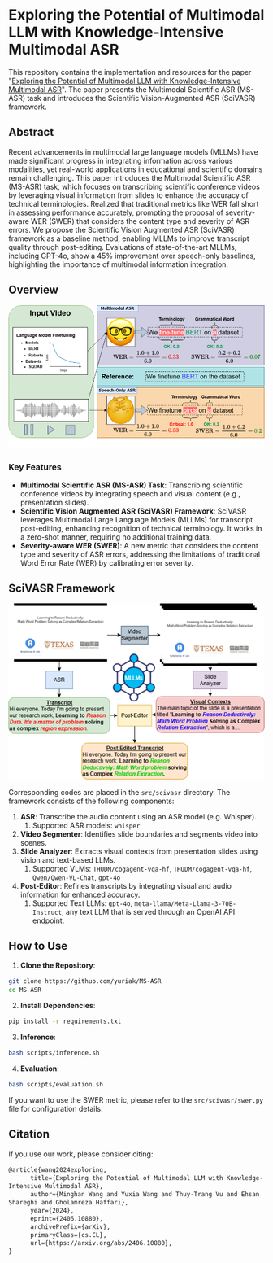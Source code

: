 # Exploring the Potential of Multimodal LLM with Knowledge-Intensive Multimodal ASR

This repository contains the implementation and resources for the paper "[Exploring the Potential of Multimodal LLM with Knowledge-Intensive Multimodal ASR](https://arxiv.org/pdf/2406.10880)". The paper presents the Multimodal Scientific ASR (MS-ASR) task and introduces the Scientific Vision-Augmented ASR (SciVASR) framework.


## Abstract
Recent advancements in multimodal large language models (MLLMs) have made significant progress in integrating information across various modalities, yet real-world applications in educational and scientific domains remain challenging. This paper introduces the Multimodal Scientific ASR (MS-ASR) task, which focuses on transcribing scientific conference videos by leveraging visual information from slides to enhance the accuracy of technical terminologies. Realized that traditional metrics like WER fall short in assessing performance accurately, prompting the proposal of severity-aware WER (SWER) that considers the content type and severity of ASR errors. We propose the Scientific Vision Augmented ASR (SciVASR) framework as a baseline method, enabling MLLMs to improve transcript quality through post-editing. Evaluations of state-of-the-art MLLMs, including GPT-4o, show a 45\% improvement over speech-only baselines, highlighting the importance of multimodal information integration.

## Overview
![Overview of MS-ASR task](./resources/msasr.png)

### Key Features
- **Multimodal Scientific ASR (MS-ASR) Task**: Transcribing scientific conference videos by integrating speech and visual content (e.g., presentation slides).
- **Scientific Vision Augmented ASR (SciVASR) Framework**: SciVASR leverages Multimodal Large Language Models (MLLMs) for transcript post-editing, enhancing recognition of technical terminology. It works in a zero-shot manner, requiring no additional training data.
- **Severity-aware WER (SWER)**: A new metric that considers the content type and severity of ASR errors, addressing the limitations of traditional Word Error Rate (WER) by calibrating error severity.

## SciVASR Framework
![Overview of the SciVASR framework](./resources/scivasr.png)

Corresponding codes are placed in the `src/scivasr` directory. The framework consists of the following components:

1. **ASR**: Transcribe the audio content using an ASR model (e.g. Whisper).
   1. Supported ASR models: `whisper`
2. **Video Segmenter**: Identifies slide boundaries and segments video into scenes.
3. **Slide Analyzer**:  Extracts visual contexts from presentation slides using vision and text-based LLMs.
   1. Supported VLMs: `THUDM/cogagent-vqa-hf`, `THUDM/cogagent-vqa-hf`, `Qwen/Qwen-VL-Chat`, `gpt-4o`
4. **Post-Editor**: Refines transcripts by integrating visual and audio information for enhanced accuracy.
   1. Supported Text LLMs: `gpt-4o`, `meta-llama/Meta-Llama-3-70B-Instruct`, any text LLM that is served through an OpenAI API endpoint.

## How to Use
1. **Clone the Repository**:
```bash
git clone https://github.com/yuriak/MS-ASR
cd MS-ASR
```

2. **Install Dependencies**:
```bash
pip install -r requirements.txt
```

3. **Inference**:
```bash
bash scripts/inference.sh
```

4. **Evaluation**:
```bash
bash scripts/evaluation.sh
```
If you want to use the SWER metric, please refer to the `src/scivasr/swer.py` file for configuration details.

## Citation
If you use our work, please consider citing:
```
@article{wang2024exploring,
      title={Exploring the Potential of Multimodal LLM with Knowledge-Intensive Multimodal ASR}, 
      author={Minghan Wang and Yuxia Wang and Thuy-Trang Vu and Ehsan Shareghi and Gholamreza Haffari},
      year={2024},
      eprint={2406.10880},
      archivePrefix={arXiv},
      primaryClass={cs.CL},
      url={https://arxiv.org/abs/2406.10880}, 
}
```